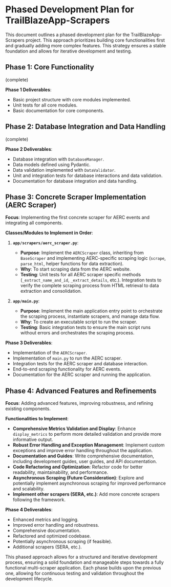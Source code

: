 # Phased Development Plan for TrailBlazeApp-Scrapers

This document outlines a phased development plan for the TrailBlazeApp-Scrapers project. This approach prioritizes building core functionalities first and gradually adding more complex features. This strategy ensures a stable foundation and allows for iterative development and testing.

## Phase 1: Core Functionality

(complete)

**Phase 1 Deliverables**:

*   Basic project structure with core modules implemented.
*   Unit tests for all core modules.
*   Basic documentation for core components.

## Phase 2: Database Integration and Data Handling

(complete)

**Phase 2 Deliverables**:

*   Database integration with `DatabaseManager`.
*   Data models defined using Pydantic.
*   Data validation implemented with `DataValidator`.
*   Unit and integration tests for database interactions and data validation.
*   Documentation for database integration and data handling.

## Phase 3: Concrete Scraper Implementation (AERC Scraper)

**Focus**: Implementing the first concrete scraper for AERC events and integrating all components.

**Classes/Modules to Implement in Order**:

1.  **`app/scrapers/aerc_scraper.py`**:
    *   **Purpose**: Implement the `AERCScraper` class, inheriting from `BaseScraper` and implementing AERC-specific scraping logic (`scrape`, `parse_html`, helper functions for data extraction).
    *   **Why**: To start scraping data from the AERC website.
    *   **Testing**: Unit tests for all AERC scraper specific methods (`_extract_name_and_id`, `_extract_details`, etc.). Integration tests to verify the complete scraping process from HTML retrieval to data extraction and consolidation.

2.  **`app/main.py`**:
    *   **Purpose**: Implement the main application entry point to orchestrate the scraping process, instantiate scrapers, and manage data flow.
    *   **Why**: To create an executable script to run the scraper.
    *   **Testing**: Basic integration tests to ensure the main script runs without errors and orchestrates the scraping process.

**Phase 3 Deliverables**:

*   Implementation of the `AERCScraper`.
*   Implementation of `main.py` to run the AERC scraper.
*   Integration tests for the AERC scraper and database interaction.
*   End-to-end scraping functionality for AERC events.
*   Documentation for the AERC scraper and running the application.

## Phase 4: Advanced Features and Refinements

**Focus**: Adding advanced features, improving robustness, and refining existing components.

**Functionalities to Implement**:

*   **Comprehensive Metrics Validation and Display**: Enhance `display_metrics` to perform more detailed validation and provide more informative output.
*   **Robust Error Handling and Exception Management**: Implement custom exceptions and improve error handling throughout the application.
*   **Documentation and Guides**: Write comprehensive documentation, including development guides, user guides, and API documentation.
*   **Code Refactoring and Optimization**: Refactor code for better readability, maintainability, and performance.
*   **Asynchronous Scraping (Future Consideration)**: Explore and potentially implement asynchronous scraping for improved performance and scalability.
*   **Implement other scrapers (SERA, etc.)**: Add more concrete scrapers following the framework.

**Phase 4 Deliverables**:

*   Enhanced metrics and logging.
*   Improved error handling and robustness.
*   Comprehensive documentation.
*   Refactored and optimized codebase.
*   Potentially asynchronous scraping (if feasible).
*   Additional scrapers (SERA, etc.).

This phased approach allows for a structured and iterative development process, ensuring a solid foundation and manageable steps towards a fully functional multi-scraper application. Each phase builds upon the previous one, allowing for continuous testing and validation throughout the development lifecycle.
